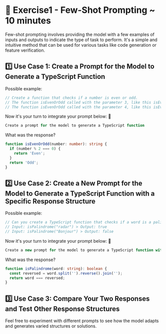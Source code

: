 # 📝 Exercise1 - Few-Shot Prompting ~ 10 minutes
Few-shot prompting involves providing the model with a few examples of inputs and outputs to indicate the type of task to perform. It's a simple and intuitive method that can be used for various tasks like code generation or feature verification.

## 1️⃣ Use Case 1: Create a Prompt for the Model to Generate a TypeScript Function
Possible example:
```typescript
// Create a function that checks if a number is even or odd.
// The function isEvenOrOdd called with the parameter 3, like this isEvenOrOdd(3), should return "odd"
// The function isEvenOrOdd called with the parameter 4, like this isEvenOrOdd(4), should return "even"
```

Now it's your turn to integrate your prompt below: 👀
```typescript
Create a prompt for the model to generate a TypeScript function
```

What was the response?
```typescript
function isEvenOrOdd(number: number): string {
  if (number % 2 === 0) {
    return 'Even';
  }
  return 'Odd';
}
```

## 2️⃣ Use Case 2: Create a New Prompt for the Model to Generate a TypeScript Function with a Specific Response Structure
Possible example:
```typescript
// Can you create a TypeScript function that checks if a word is a palindrome?
// Input: isPalindrome("radar") > Output: true
// Input: isPalindrome("Bonjour") > Output: false
```

Now it's your turn to integrate your prompt below: 👀
```typescript
Create a new prompt for the model to generate a TypeScript function with a specific response structure
```

What was the response?
```typescript
function isPalindrome(word: string): boolean {
  const reversed = word.split('').reverse().join('');
  return word === reversed;
}
```

## 3️⃣ Use Case 3: Compare Your Two Responses and Test Other Response Structures
Feel free to experiment with different prompts to see how the model adapts and generates varied structures or solutions.
